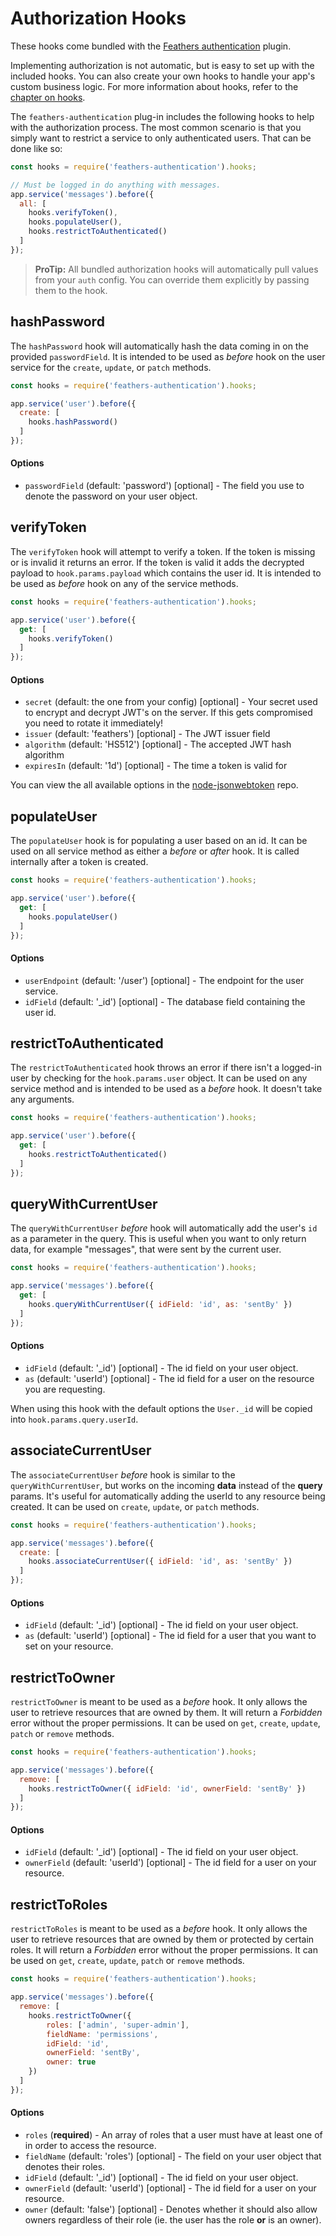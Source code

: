 # Authorization Hooks

These hooks come bundled with the [Feathers authentication](https://github.com/feathersjs/feathers-authentication) plugin.

Implementing authorization is not automatic, but is easy to set up with the included hooks.  You can also create your own hooks to handle your app's custom business logic.  For more information about hooks, refer to the [chapter on hooks](../hooks/readme.md).

The `feathers-authentication` plug-in includes the following hooks to help with the authorization process. The most common scenario is that you simply want to restrict a service to only authenticated users. That can be done like so:

```js
const hooks = require('feathers-authentication').hooks;

// Must be logged in do anything with messages.
app.service('messages').before({
  all: [
    hooks.verifyToken(),
    hooks.populateUser(),
    hooks.restrictToAuthenticated()
  ]
});
```

> **ProTip:** All bundled authorization hooks will automatically pull values from your `auth` config. You can override them explicitly by passing them to the hook.

## hashPassword

The `hashPassword` hook will automatically hash the data coming in on the provided `passwordField`. It is intended to be used as _before_ hook on the user service for the `create`, `update`, or `patch` methods.

```js
const hooks = require('feathers-authentication').hooks;

app.service('user').before({
  create: [
    hooks.hashPassword()
  ]
});
```

#### Options

- `passwordField` (default: 'password') [optional] - The field you use to denote the password on your user object.

## verifyToken

The `verifyToken` hook will attempt to verify a token. If the token is missing or is invalid it returns an error. If the token is valid it adds the decrypted payload to `hook.params.payload` which contains the user id. It is intended to be used as _before_ hook on any of the service methods.

```js
const hooks = require('feathers-authentication').hooks;

app.service('user').before({
  get: [
    hooks.verifyToken()
  ]
});
```

#### Options

- `secret` (default: the one from your config) [optional] - Your secret used to encrypt and decrypt JWT's on the server. If this gets compromised you need to rotate it immediately!
- `issuer` (default: 'feathers') [optional] - The JWT issuer field
- `algorithm` (default: 'HS512') [optional] - The accepted JWT hash algorithm
- `expiresIn` (default: '1d') [optional] - The time a token is valid for

You can view the all available options in the [node-jsonwebtoken](https://github.com/auth0/node-jsonwebtoken) repo.

## populateUser

The `populateUser` hook is for populating a user based on an id. It can be used on all service method as either a _before_ or _after_ hook. It is called internally after a token is created.

```js
const hooks = require('feathers-authentication').hooks;

app.service('user').before({
  get: [
    hooks.populateUser()
  ]
});
```

#### Options

- `userEndpoint` (default: '/user') [optional] - The endpoint for the user service.
- `idField` (default: '_id') [optional] - The database field containing the user id.

## restrictToAuthenticated

The `restrictToAuthenticated` hook throws an error if there isn't a logged-in user by checking for the `hook.params.user` object. It can be used on any service method and is intended to be used as a _before_ hook. It doesn't take any arguments.

```js
const hooks = require('feathers-authentication').hooks;

app.service('user').before({
  get: [
    hooks.restrictToAuthenticated()
  ]
});
```

## queryWithCurrentUser

The `queryWithCurrentUser` _before_ hook will automatically add the user's `id` as a parameter in the query. This is useful when you want to only return data, for example "messages", that were sent by the current user.

```js
const hooks = require('feathers-authentication').hooks;

app.service('messages').before({
  get: [
    hooks.queryWithCurrentUser({ idField: 'id', as: 'sentBy' })
  ]
});
```

#### Options

- `idField` (default: '_id') [optional] - The id field on your user object.
- `as` (default: 'userId') [optional] - The id field for a user on the resource you are requesting.

When using this hook with the default options the `User._id` will be copied into `hook.params.query.userId`.

## associateCurrentUser

The `associateCurrentUser` _before_ hook is similar to the `queryWithCurrentUser`, but works on the incoming **data** instead of the **query** params. It's useful for automatically adding the userId to any resource being created. It can be used on `create`, `update`, or `patch` methods.

```js
const hooks = require('feathers-authentication').hooks;

app.service('messages').before({
  create: [
    hooks.associateCurrentUser({ idField: 'id', as: 'sentBy' })
  ]
});
```

#### Options

- `idField` (default: '_id') [optional] - The id field on your user object.
- `as` (default: 'userId') [optional] - The id field for a user that you want to set on your resource.

## restrictToOwner

`restrictToOwner` is meant to be used as a _before_ hook. It only allows the user to retrieve resources that are owned by them. It will return a _Forbidden_ error without the proper permissions. It can be used on `get`, `create`, `update`, `patch` or `remove` methods.

```js
const hooks = require('feathers-authentication').hooks;

app.service('messages').before({
  remove: [
    hooks.restrictToOwner({ idField: 'id', ownerField: 'sentBy' })
  ]
});
```

#### Options

- `idField` (default: '_id') [optional] - The id field on your user object.
- `ownerField` (default: 'userId') [optional] - The id field for a user on your resource.

## restrictToRoles

`restrictToRoles` is meant to be used as a _before_ hook. It only allows the user to retrieve resources that are owned by them or protected by certain roles. It will return a _Forbidden_ error without the proper permissions. It can be used on `get`, `create`, `update`, `patch` or `remove` methods.

```js
const hooks = require('feathers-authentication').hooks;

app.service('messages').before({
  remove: [
    hooks.restrictToOwner({
        roles: ['admin', 'super-admin'],
        fieldName: 'permissions',
        idField: 'id',
        ownerField: 'sentBy',
        owner: true
    })
  ]
});
```

#### Options

- `roles` (**required**) - An array of roles that a user must have at least one of in order to access the resource.
- `fieldName` (default: 'roles') [optional] - The field on your user object that denotes their roles.
- `idField` (default: '_id') [optional] - The id field on your user object.
- `ownerField` (default: 'userId') [optional] - The id field for a user on your resource.
- `owner` (default: 'false') [optional] - Denotes whether it should also allow owners regardless of their role (ie. the user has the role **or** is an owner).
